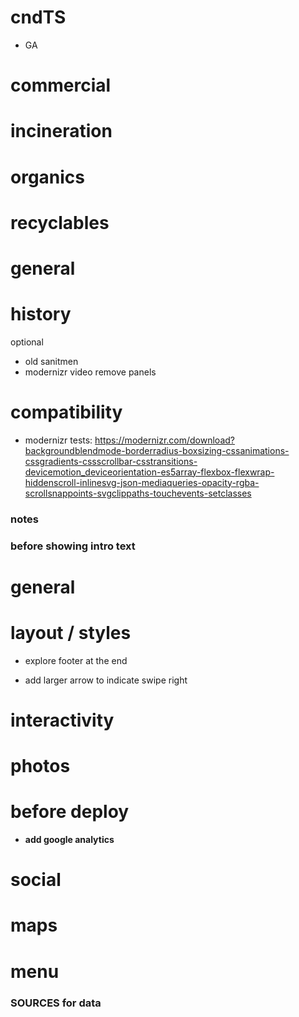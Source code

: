 # cndTS

- GA
<!-- - meta -->
<!-- - 600px -->
<!-- - links to credits -->
<!-- - final text -->
<!-- - add images that show fill and larger containers -->
<!-- - recycling of gypsum? recycling rates are hard to estimate -->
<!-- - sources -->
<!-- - add truck to image inside TS -->

# commercial

<!-- - GA -->
<!-- - meta -->
<!-- - concat geojson -->
<!-- - add links to photo credits -->
<!-- - talk about long hours and worker situations? (after long routes) -->
<!-- - recycling? -->

# incineration

<!-- - GA -->
<!-- - meta -->
<!-- - concat geojson -->
<!-- - check TS quantities received in map circle sizes -->
<!-- - credits -->
<!-- - initial stat -->
<!-- - final text -->
<!-- - crop claw photo -->
<!-- - ash landfill seam -->
<!-- - crop ironbound photo -->
<!-- - 600px images -->
<!-- - mobile and not mobile panels -->
<!-- - remove comments -->
<!-- - mobile texts -->
<!-- - powers X homes -->

# organics

<!-- - GA -->
<!-- - links me and ohny at credits -->
<!-- - meta tags and images -->
<!-- - concat geojson -->
<!-- - compost sites map -->
<!-- - anaerobic digestors? -->
<!-- - earth matter pics -->
<!-- - SI compost machine pic -->
<!-- - 600px images -->

# recyclables

<!-- - simplify export map -->
<!-- - google analytics -->
<!-- - concatenate GEOJSON -->
<!-- - export map: nyc point -->
<!-- - label sims sunset park on map -->
<!-- - color on map -->

# general

<!-- - main intro menu
- analytics -->


# history

<!-- - 800px images -->
<!-- - crop fresh kills transition image -->
<!-- - back and forth transitions -->

optional
- old sanitmen
- modernizr video remove panels

<!-- ### critical: scroll on videos on android -->
<!-- - on mobile: can't tap to scroll over video -->
<!-- - move video poster title to top -->
<!-- - video subtitles? -->
<!-- - add history meta tags -->
  <!-- - history image for meta -->
<!-- - concat geojsons -->
<!-- - map ts -->
<!-- - graph landfill + incinerator number -->
<!-- - esc on menu -->
<!-- - do not preload videos -->
<!-- - legend on mobile map overlapping with map -->
<!-- - click to replay maps -->
<!-- - video.js -->
<!-- - video posters? -->

# compatibility

- modernizr tests:
https://modernizr.com/download?backgroundblendmode-borderradius-boxsizing-cssanimations-cssgradients-cssscrollbar-csstransitions-devicemotion_deviceorientation-es5array-flexbox-flexwrap-hiddenscroll-inlinesvg-json-mediaqueries-opacity-rgba-scrollsnappoints-svgclippaths-touchevents-setclasses
<!-- - sometimes breaking on desktop when resizing small WHY?????? -->
<!-- - in horiz mobile, show logo at first screen -->
<!-- - image is not preloading again... -->
<!-- - firefox 47 last menu triggers out of nowhere -->
<!-- - on mobile, hide top address bar? -->
<!-- - **allow for mobile horizontal** -->
<!-- - maybe use underscore instead of array reduce -->
<!-- - horizontal menu in small devices -->

### notes

<!-- - beautify flip message -->
<!-- - last image with diagram not lazy loading -->
<!-- - if phone is too small and horizontal ask to flip to vertical (500px min height) -->
<!-- - say something about landfills being sanitary -->
<!-- - add credits -->

### before showing intro text

<!-- - add sources to text -->
<!-- - add comment about ghg being estimated -->

# general

<!-- - *font-size may be too small* -->
<!-- - intro page: on our template -->
<!-- - ignored attempt to cancel... is it reproducible on mobile? -->
<!-- - add google fonts file to app? -->
<!-- - lagging: is it image sizes or css gradient or both or what? **gradient** -->
<!-- - **Maybe there should be text block / title sections for each step** -->

# layout / styles

<!-- - Add OHNY to page titles -->
- explore footer at the end
<!-- - no circles in footer, a single bar? -->
- add larger arrow to indicate swipe right
<!-- - remove subtitles for chapters -->
<!-- - ***where will the name of the journey be on the page? besides title tag*** -->
<!-- - last text margin right looks bad on mobile -->
<!-- - ***title in each text section?*** -->
<!-- - "scroll down" showing on mobile -->
<!-- - choose font -->
<!-- - recalculate on resize -->
<!-- - mobile devices on horizontal mode -->
<!-- - add updated logo and favicon (maybe the favicon should match the current website – I think it does) -->
<!-- - mask content before js is done -->
<!-- - center footer vertically into its container -->
<!-- - breadcrumbs -->
<!-- - check if mask with opacity is not too slow -->
<!-- - link to website in header logo -->
<!-- - menu at end -->
<!-- - padding around maps -->

# interactivity

<!-- - on mobile, last image transition should trigger at half viewport width -->
<!-- - on mobile, menu SHOULD be triggered with swipe to end -->
<!-- - allow use keyboard arrows and spacebar to scroll -->
<!-- - on touch, prevent pinch zoom -->

# photos

<!-- - photos are low res on mobile -->
<!-- - fix some photos -->
<!-- - uniform treatment for photos -->
<!-- - person taking out the trash LE (find, crop) -->
<!-- - different sanitation workers, changes every time? LE (crop) -->
<!-- - add dsny worker doing baskets LE (crop) -->
<!-- - fix first photo of trash bags, falling to left -->
<!-- - fix resolution and maybe set a series of different resolutions depending on device size -->
<!-- - fix photo inside transfer station with empty background -->
<!-- - fix tipping photo sanitation truck writing mirrorred -->
<!-- - left treadmill looks wonky without anything under it -->
<!-- - add left slope to tipping at landfill picture? -->
<!-- - color truck arriving at landfill orange? -->
<!-- - make sits entrance photo taller -->
<!-- - inside SITS: lighter background -->

# before deploy

<!-- - remove history -->
- **add google analytics**
<!-- - allow robots -->
<!-- - send IP for A records, CNAME on repo -->
<!-- - see if favicon cache has updated -->
<!-- - browserupgrade class? -->
<!-- - create github org -->

# social

<!-- - facebook and other meta tags (twitter) -->

<!-- ### add images

##### twitter:
- Maximum dimension: 1024px x 512px; minimum dimension: 440px x 220px
##### og:
- Recommended dimension: 1200px x 630px; minimum dimension: 600px x 315px -->

# maps

<!-- - what about covanta essex? not TS -->
<!-- - legend? add non city used transfer stations? -->
<!-- - add circle label when touched -->
<!-- - cirlce clips making it too slow? -->
<!-- - build geojsons too via gulp -->
<!-- - concat several geojsons into one -->
<!-- - nyc: fix jagged edges -->

# menu

<!-- - launch dates -->
<!-- - scroll on menu at end of journey -->
<!-- - horizontal menu -->

### SOURCES for data

<!-- - add tooltip -->
<!-- - where can these citations live? -->

<!-- ### CREDITS for photos -->
<!-- ### Refer back to outline -->
